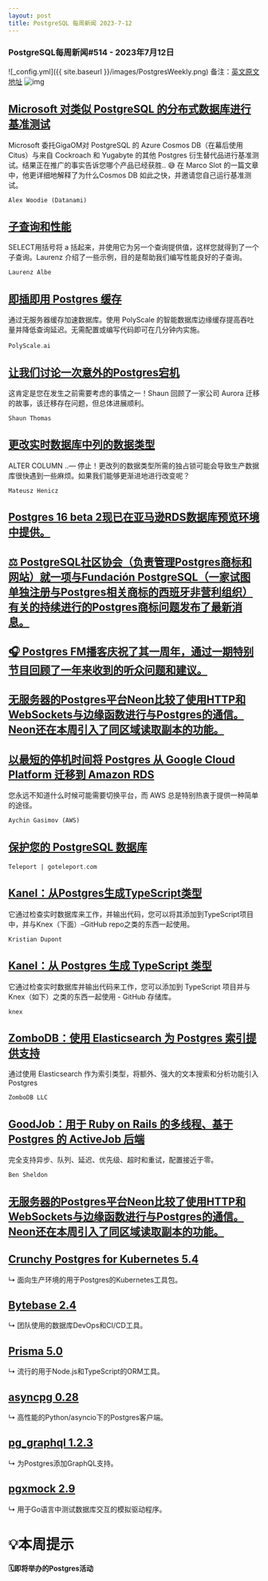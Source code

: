 ```yaml
---
layout: post
title: PostgreSQL 每周新闻 2023-7-12
---
```

### PostgreSQL每周新闻#514 - 2023年7月12日
![_config.yml]({{ site.baseurl }}/images/PostgresWeekly.png)
备注：[英文原文地址](https://postgresweekly.com/issues/514)
![img](https://res.cloudinary.com/cpress/image/upload/c_fill,g_auto,e_trim,w_600,h_160/e_make_transparent/co_white,e_outline:12/rrcbnnamutiazyfczv81.png)
## [Microsoft 对类似 PostgreSQL 的分布式数据库进行基准测试](https://postgresweekly.com/link/142340/web)
Microsoft 委托GigaOM对 PostgreSQL 的 Azure Cosmos DB（在幕后使用 Citus）与来自 Cockroach 和 Yugabyte 的其他 Postgres 衍生替代品进行基准测试。结果正在推广的事实告诉您哪个产品已经获胜.. 😅 在 Marco Slot 的一篇文章中，他更详细地解释了为什么Cosmos DB 如此之快，并邀请您自己运行基准测试。


`Alex Woodie (Datanami) `
## [子查询和性能](https://postgresweekly.com/link/142343/web)
SELECT用括号将 a 括起来，并使用它为另一个查询提供值，这样您就得到了一个子查询。Laurenz 介绍了一些示例，目的是帮助我们编写性能良好的子查询。


`Laurenz Albe `
## [即插即用 Postgres 缓存](https://postgresweekly.com/link/142339/web)
通过无服务器缓存加速数据库。使用 PolyScale 的智能数据库边缘缓存提高吞吐量并降低查询延迟。无需配置或编写代码即可在几分钟内实施。


`PolyScale․ai `
## [让我们讨论一次意外的Postgres宕机](https://postgresweekly.com/link/142345/web)
这肯定是您在发生之前需要考虑的事情之一！Shaun 回顾了一家公司 Aurora 迁移的故事，该迁移存在问题，但总体进展顺利。


`Shaun Thomas `
## [更改实时数据库中列的数据类型](https://postgresweekly.com/link/142347/web)
ALTER COLUMN ..— 停止！更改列的数据类型所需的独占锁可能会导致生产数据库很快遇到一些麻烦。如果我们能够更渐进地进行改变呢？


`Mateusz Henicz `
## [Postgres 16 beta 2现已在亚马逊RDS数据库预览环境中提供。](https://postgresweekly.com/link/142348/web)

## [⚖️ PostgreSQL社区协会（负责管理Postgres商标和网站）就一项与Fundación PostgreSQL（一家试图单独注册与Postgres相关商标的西班牙非营利组织）有关的持续进行的Postgres商标问题发布了最新消息。](https://postgresweekly.com/link/142349/web)

## [🎧 Postgres FM播客庆祝了其一周年，通过一期特别节目回顾了一年来收到的听众问题和建议。](https://postgres.fm/episodes/anniversary-mailbag)

## [无服务器的Postgres平台Neon比较了使用HTTP和WebSockets与边缘函数进行与Postgres的通信。Neon还在本周引入了同区域读取副本的功能。](https://neon.tech/blog/http-vs-websockets-for-postgres-queries-at-the-edge)


## [以最短的停机时间将 Postgres 从 Google Cloud Platform 迁移到 Amazon RDS ](https://postgresweekly.com/link/142354/web)
您永远不知道什么时候可能需要切换平台，而 AWS 总是特别热衷于提供一种简单的途径。


`Aychin Gasimov (AWS) `
## [保护您的 PostgreSQL 数据库](https://postgresweekly.com/link/142355/web)


`Teleport | goteleport․com `
## [Kanel：从Postgres生成TypeScript类型](https://postgresweekly.com/link/142358/web)
它通过检查实时数据库来工作，并输出代码，您可以将其添加到TypeScript项目中，并与Knex（下面）–GitHub repo之类的东西一起使用。


`Kristian Dupont `
## [Kanel：从 Postgres 生成 TypeScript 类型](https://postgresweekly.com/link/142361/web)
它通过检查实时数据库并输出代码来工作，您可以添加到 TypeScript 项目并与Knex（如下）之类的东西一起使用 - GitHub 存储库。

`knex `
## [ZomboDB：使用 Elasticsearch 为 Postgres 索引提供支持](https://postgresweekly.com/link/142362/web)
通过使用 Elasticsearch 作为索引类型，将额外、强大的文本搜索和分析功能引入 Postgres


`ZomboDB LLC `
## [GoodJob：用于 Ruby on Rails 的多线程、基于 Postgres 的 ActiveJob 后端](https://postgresweekly.com/link/142363/web)
完全支持异步、队列、延迟、优先级、超时和重试，配置接近于零。


`Ben Sheldon `
## [无服务器的Postgres平台Neon比较了使用HTTP和WebSockets与边缘函数进行与Postgres的通信。Neon还在本周引入了同区域读取副本的功能。](https://neon.tech/blog/http-vs-websockets-for-postgres-queries-at-the-edge)

## [Crunchy Postgres for Kubernetes 5.4](https://postgresweekly.com/link/142366/web)
↳ 面向生产环境的用于Postgres的Kubernetes工具包。

## [Bytebase 2.4](https://postgresweekly.com/link/142367/web)
↳ 团队使用的数据库DevOps和CI/CD工具。

## [Prisma 5.0](https://postgresweekly.com/link/142368/web)
↳ 流行的用于Node.js和TypeScript的ORM工具。

## [asyncpg 0.28](https://postgresweekly.com/link/142369/web)
↳ 高性能的Python/asyncio下的Postgres客户端。

## [pg_graphql 1.2.3](https://postgresweekly.com/link/142370/web)
↳ 为Postgres添加GraphQL支持。

## [pgxmock 2.9](https://postgresweekly.com/link/142371/web)
↳ 用于Go语言中测试数据库交互的模拟驱动程序。

# 💡本周提示


**🗓即将举办的Postgres活动**
